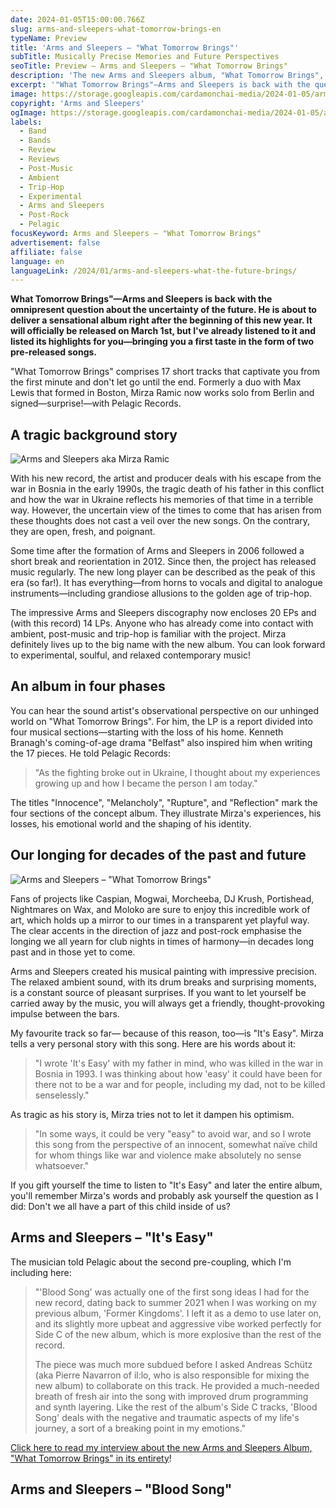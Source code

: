 ```yaml
---
date: 2024-01-05T15:00:00.766Z
slug: arms-and-sleepers-what-tomorrow-brings-en
typeName: Preview
title: 'Arms and Sleepers – "What Tomorrow Brings"'
subTitle: Musically Precise Memories and Future Perspectives
seoTitle: Preview – Arms and Sleepers – "What Tomorrow Brings"
description: 'The new Arms and Sleepers album, "What Tomorrow Brings", is coming soon! Get a first taste here, and find out some fascination insights about it!'
excerpt: '"What Tomorrow Brings"—Arms and Sleepers is back with the question of the uncertainty of the future and delivered a sensational album right at the beginning of the year. Get a first taste in the form of two pre-released songs here—and some exciting details about the record!'
image: https://storage.googleapis.com/cardamonchai-media/2024-01-05/arms-and-sleepers-what-the-future-brings-jpg-imagine-585858_7b7b7b_1024_768/640.webp
copyright: 'Arms and Sleepers'
ogImage: https://storage.googleapis.com/cardamonchai-media/2024-01-05/arms-and-sleepers-what-the-future-brings-og-jpg-imagine-f8e8f8_cfc8d9_1200_628/640.webp
labels:
  - Band
  - Bands
  - Review
  - Reviews
  - Post-Music
  - Ambient
  - Trip-Hop
  - Experimental
  - Arms and Sleepers
  - Post-Rock
  - Pelagic
focusKeyword: Arms and Sleepers – "What Tomorrow Brings"
advertisement: false
affiliate: false
language: en
languageLink: /2024/01/arms-and-sleepers-what-the-future-brings/
---
```


**What Tomorrow Brings"—Arms and Sleepers is back with the omnipresent question about the uncertainty of the future. He is about to deliver a sensational album right after the beginning of this new year. It will officially be released on March 1st, but I've already listened to it and listed its highlights for you—bringing you a first taste in the form of two pre-released songs.**

"What Tomorrow Brings" comprises 17 short tracks that captivate you from the first minute and don't let go until the end. Formerly a duo with Max Lewis that formed in Boston, Mirza Ramic now works solo from Berlin and signed—surprise!—with Pelagic Records.

## A tragic background story

![Arms and Sleepers aka Mirza Ramic](https://storage.googleapis.com/cardamonchai-media/2024-01-05/arms-and-sleepers-portrait-jpg-imagine-a8b8a8_d8b886_768_1024/640.webp 'Arms and Sleepers aka Mirza Ramic')

With his new record, the artist and producer deals with his escape from the war in Bosnia in the early 1990s, the tragic death of his father in this conflict and how the war in Ukraine reflects his memories of that time in a terrible way. However, the uncertain view of the times to come that has arisen from these thoughts does not cast a veil over the new songs. On the contrary, they are open, fresh, and poignant.

Some time after the formation of Arms and Sleepers in 2006 followed a short break and reorientation in 2012. Since then, the project has released music regularly. The new long player can be described as the peak of this era (so far!). It has everything—from horns to vocals and digital to analogue instruments—including grandiose allusions to the golden age of trip-hop.

The impressive Arms and Sleepers discography now encloses 20 EPs and (with this record) 14 LPs. Anyone who has already come into contact with ambient, post-music and trip-hop is familiar with the project. Mirza definitely lives up to the big name with the new album. You can look forward to experimental, soulful, and relaxed contemporary music!

## An album in four phases

You can hear the sound artist's observational perspective on our unhinged world on "What Tomorrow Brings". For him, the LP is a report divided into four musical sections—starting with the loss of his home. Kenneth Branagh's coming-of-age drama "Belfast" also inspired him when writing the 17 pieces. He told Pelagic Records:

> "As the fighting broke out in Ukraine, I thought about my experiences growing up and how I became the person I am today."

The titles "Innocence", "Melancholy", "Rupture", and "Reflection" mark the four sections of the concept album. They illustrate Mirza's experiences, his losses, his emotional world and the shaping of his identity.

## Our longing for decades of the past and future

![Arms and Sleepers – "What Tomorrow Brings"](https://storage.googleapis.com/cardamonchai-media/2024-01-05/arms-and-sleepers-what-the-future-brings-vinyl-jpg-imagine-181818_413327_1024_768/640.webp 'Arms and Sleepers – "What Tomorrow Brings"')

Fans of projects like Caspian, Mogwai, Morcheeba, DJ Krush, Portishead, Nightmares on Wax, and Moloko are sure to enjoy this incredible work of art, which holds up a mirror to our times in a transparent yet playful way. The clear accents in the direction of jazz and post-rock emphasise the longing we all yearn for club nights in times of harmony—in decades long past and in those yet to come.

Arms and Sleepers created his musical painting with impressive precision. The relaxed ambient sound, with its drum breaks and surprising moments, is a constant source of pleasant surprises. If you want to let yourself be carried away by the music, you will always get a friendly, thought-provoking impulse between the bars.

My favourite track so far— because of this reason, too—is "It's Easy". Mirza tells a very personal story with this song. Here are his words about it:

> "I wrote 'It's Easy' with my father in mind, who was killed in the war in Bosnia in 1993. I was thinking about how 'easy' it could have been for there not to be a war and for people, including my dad, not to be killed senselessly."

As tragic as his story is, Mirza tries not to let it dampen his optimism.

> "In some ways, it could be very "easy" to avoid war, and so I wrote this song from the perspective of an innocent, somewhat naïve child for whom things like war and violence make absolutely no sense whatsoever."

If you gift yourself the time to listen to "It's Easy" and later the entire album, you'll remember Mirza's words and probably ask yourself the question as I did: Don't we all have a part of this child inside of us?

## Arms and Sleepers – "It's Easy"

<YouTube id="apgAxeNyH6s" />

The musician told Pelagic about the second pre-coupling, which I'm including here:

> "'Blood Song' was actually one of the first song ideas I had for the new record, dating back to summer 2021 when I was working on my previous album, 'Former Kingdoms'. I left it as a demo to use later on, and its slightly more upbeat and aggressive vibe worked perfectly for Side C of the new album, which is more explosive than the rest of the record.
>
> The piece was much more subdued before I asked Andreas Schütz (aka Pierre Navarron of il:lo, who is also responsible for mixing the new album) to collaborate on this track. He provided a much-needed breath of fresh air into the song with improved drum programming and synth layering. Like the rest of the album's Side C tracks, 'Blood Song' deals with the negative and traumatic aspects of my life's journey, a sort of a breaking point in my emotions."

[Click here to read my interview about the new Arms and Sleepers Album, "What Tomorrow Brings" in its entirety](https://soundsvegan.com/2024/02/arms-and-sleepers-interview/)!

## Arms and Sleepers – "Blood Song"

<YouTube id="P1iHqMxDU7c" />
